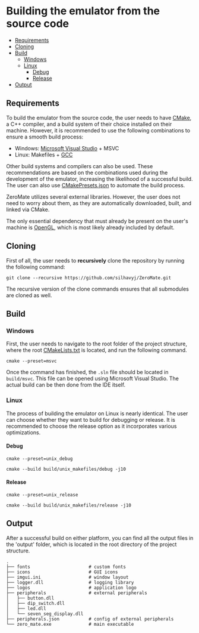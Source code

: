 # Building the emulator from the source code

- [Requirements](#requirements)
- [Cloning](#cloning)
- [Build](#build)
  * [Windows](#windows)
  * [Linux](#linux)
    + [Debug](#debug)
    + [Release](#release)
- [Output](#output)

## Requirements

To build the emulator from the source code, the user needs to have [CMake](https://cmake.org/), a C++ compiler, and a build system of their choice installed on their machine. However, it is recommended to use the following combinations to ensure a smooth build process:

- Windows: [Microsoft Visual Studio](https://visualstudio.microsoft.com/) + MSVC
- Linux: Makefiles + [GCC](https://gcc.gnu.org/)

Other build systems and compilers can also be used. These recommendations are based on the combinations used during the development of the emulator, increasing the likelihood of a successful build. The user can also use [CMakePresets.json](../CMakePresets.json) to automate the build process.

ZeroMate utilizes several external libraries. However, the user does not need to worry about them, as they are automatically downloaded, built, and linked via CMake.

The only essential dependency that must already be present on the user's machine is [OpenGL](https://www.opengl.org/), which is most likely already included by default.

## Cloning

First of all, the user needs to **recursively** clone the repository by running the following command:

```
git clone --recursive https://github.com/silhavyj/ZeroMate.git
```

The recursive version of the clone commands ensures that all submodules are cloned as well. 

## Build

### Windows

First, the user needs to navigate to the root folder of the project structure, where the root [CMakeLists.txt](../CMakeLists.txt) is located, and run the following command.

```
cmake --preset=msvc
```

Once the command has finished, the `.sln` file should be located in `build/msvc`. This file can be opened using Microsoft Visual Studio. The actual build can be then done from the IDE itself.

### Linux

The process of building the emulator on Linux is nearly identical. The user can choose whether they want to build for debugging or release. It is recommended to choose the release option as it incorporates various optimizations.

#### Debug

```
cmake --preset=unix_debug
```

```
cmake --build build/unix_makefiles/debug -j10
```
#### Release

```
cmake --preset=unix_release
```

```
cmake --build build/unix_makefiles/release -j10
```

## Output

After a successful build on either platform, you can find all the output files in the 'output' folder, which is located in the root directory of the project structure.

```
.
├── fonts                      # custom fonts
├── icons                      # GUI icons
├── imgui.ini                  # window layout
├── logger.dll                 # logging library
├── logos                      # application logo
├── peripherals                # external peripherals
│   ├── button.dll
│   ├── dip_switch.dll
│   ├── led.dll
│   └── seven_seg_display.dll
├── peripherals.json           # config of external peripherals
└── zero_mate.exe              # main executable
```